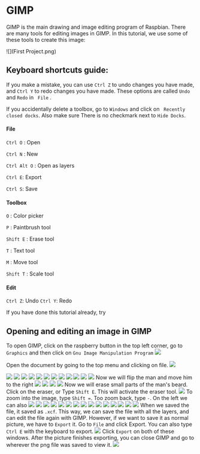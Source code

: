 # GIMP

GIMP is the main drawing and image editing program of Raspbian. There are many tools for editing images in GIMP. In this tutorial, we use some of these tools to create this image:

![](First Project.png)

## Keyboard shortcuts guide:

If you make a mistake, you can use ``` Ctrl Z ``` to undo changes you have made, and ``` Ctrl Y ``` to redo changes you have made. These options are called ``` Undo ``` and ```Redo``` in ``` File``` .

If you accidentally delete a toolbox, go to ``` Windows ``` and click on ``` Recently closed docks```. Also make sure There is no checkmark next to ``` Hide Docks ```.

#### File
``` Ctrl O ``` : Open

``` Ctrl N ``` : New

``` Ctrl Alt O ``` : Open as layers

``` Ctrl E ```: Export

``` Ctrl S ```: Save

#### Toolbox
``` O ``` : Color picker

``` P ``` : Paintbrush tool 

``` Shift E ``` : Erase tool 

``` T ``` : Text tool 

``` M ``` : Move tool 

``` Shift T ``` : Scale tool

#### Edit
``` Ctrl Z ```: Undo 
``` Ctrl Y ```: Redo


If you have done this tutorial already, try 

## Opening and editing an image in GIMP

To open GIMP, click on the raspberry button in the top left corner, go to ``` Graphics ``` and then click on ``` Gnu Image Manipulation Program ```
![](gimp0_open.png)

Open the document by going to the top menu and clicking on file.
![](gimp2_open.png)

![](gimp3_pictures.png)
![](gimp4_window.png)
![](gimp5_color.png)
![](gimp6_color.png)
![](gimp7_paint.png)
![](gimp8_brushsize.png)
![](gimp8_options.png)
![](gimp9_zoom.png)
![](gimp10_lukesmith.png)
![](gimp10_open_as_layers.png)
![](gimp11_lock.png)
![](gimp11_move.png)
Now we will flip the man and move him to the right
![](gimp12_flip.png)
![](gimp12_scale.png)
![](gimp13_scale.png)
![](gimp14_scale.png)
Now we will erase small parts of the man's beard. Click on the eraser, or Type ``` Shift E ```. This will activate the eraser tool.
![](gimp15_eraser.png)
To zoom into the image, type ``` Shift = ```. Too zoom back, type ``` - ```. On the left we can also 
![](gimp16_eraser.png)
![](gimp18_text.png)
![](gimp19_text.png)
![](gimp20_text.png)
![](gimp21_color.png)
![](gimp22_newcolor.png)
![](gimp22_text.png)
![](gimp23_text.png)
![](gimp24_text.png)
![](gimp25_text.png)
![](gimp26_text.png)
![](gimp27_crop.png)
![](gimp28_crop.png)
![](gimp29_save.png)
![](gimp30_save.png)
When we saved the file, it saved as ```.xcf```. This way, we can save the file with all the layers, and can edit the file again with GIMP. However, if we want to save it as normal picture, we have to ``` Export ``` it. Go to ``` File ``` and click Export. You can also type ``` Ctrl E ``` with the keyboard to export.
![](gimp31_export.png)
Click ``` Export ``` on both of these windows. After the picture finishes exporting, you can close GIMP and go to wherever the png file was saved to view it.
![](gimp33_export.png)


